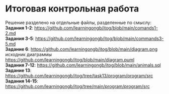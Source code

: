 # Итоговая контрольная работа

Решение разделено на отдельные файлы, разделенные по смыслу:  
**Задания 1-2**: https://github.com/learningongb/itog/blob/main/comands1-2.md  
**Задания 3-5**: https://github.com/learningongb/itog/blob/main/commands3-5.md  
**Задание 6**: https://github.com/learningongb/itog/blob/main/diagram.png исходник диаграммы https://github.com/learningongb/itog/blob/main/diagram.puml  
**Задания 7-12**: https://github.com/learningongb/itog/blob/main/animals.sql  
**Задание 13**: https://github.com/learningongb/itog/tree/task13/program/program/src  
**Задания 14-15**: https://github.com/learningongb/itog/tree/main/program/program/src
